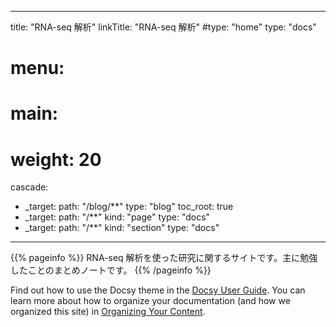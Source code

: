 
---
title: "RNA-seq 解析"
linkTitle: "RNA-seq 解析"
#type: "home"
type: "docs"
# menu:
#  main:
#    weight: 20

cascade:
- _target:
    path: "/blog/**"
  type: "blog"
  toc_root: true
- _target:
    path: "/**"
    kind: "page"
  type: "docs"
- _target:
    path: "/**"
    kind: "section"
  type: "docs"
---

{{% pageinfo %}}
RNA-seq 解析を使った研究に関するサイトです。主に勉強したことのまとめノートです。
{{% /pageinfo %}}

Find out how to use the Docsy theme in the [Docsy User Guide](https://docsy.dev/docs/). You can learn more about how to organize your documentation (and how we organized this site) in [Organizing Your Content](https://docsy.dev/docs/best-practices/organizing-content/).
